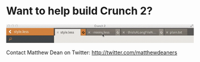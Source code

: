 Want to help build Crunch 2?
===
![Magic Tabs™](demo/MagicTabs.gif)

Contact Matthew Dean on Twitter: http://twitter.com/matthewdeaners


